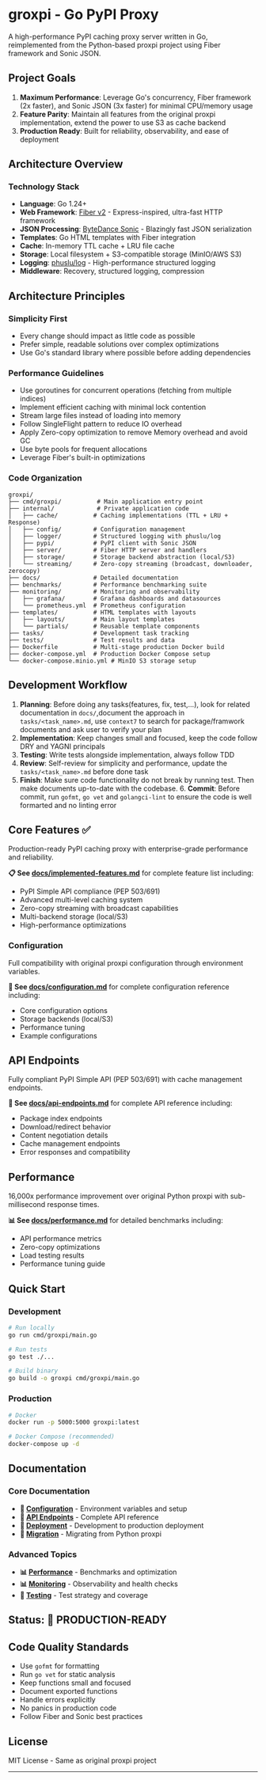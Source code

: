 # groxpi - Go PyPI Proxy

A high-performance PyPI caching proxy server written in Go, reimplemented from the Python-based proxpi project using Fiber framework and Sonic JSON.

## Project Goals

1. **Maximum Performance**: Leverage Go's concurrency, Fiber framework (2x faster), and Sonic JSON (3x faster) for minimal CPU/memory usage
2. **Feature Parity**: Maintain all features from the original proxpi implementation, extend the power to use S3 as cache backend
3. **Production Ready**: Built for reliability, observability, and ease of deployment

## Architecture Overview

### Technology Stack
- **Language**: Go 1.24+
- **Web Framework**: [Fiber v2](https://gofiber.io/) - Express-inspired, ultra-fast HTTP framework
- **JSON Processing**: [ByteDance Sonic](https://github.com/bytedance/sonic) - Blazingly fast JSON serialization
- **Templates**: Go HTML templates with Fiber integration
- **Cache**: In-memory TTL cache + LRU file cache
- **Storage**: Local filesystem + S3-compatible storage (MinIO/AWS S3)
- **Logging**: [phuslu/log](https://github.com/phuslu/log) - High-performance structured logging
- **Middleware**: Recovery, structured logging, compression

## Architecture Principles

### Simplicity First
- Every change should impact as little code as possible
- Prefer simple, readable solutions over complex optimizations
- Use Go's standard library where possible before adding dependencies

### Performance Guidelines
- Use goroutines for concurrent operations (fetching from multiple indices)
- Implement efficient caching with minimal lock contention
- Stream large files instead of loading into memory
- Follow SingleFlight pattern to reduce IO overhead
- Apply Zero-copy optimization to remove Memory overhead and avoid GC
- Use byte pools for frequent allocations
- Leverage Fiber's built-in optimizations

### Code Organization
```
groxpi/
├── cmd/groxpi/          # Main application entry point
├── internal/            # Private application code
│   ├── cache/          # Caching implementations (TTL + LRU + Response)
│   ├── config/         # Configuration management
│   ├── logger/         # Structured logging with phuslu/log
│   ├── pypi/           # PyPI client with Sonic JSON
│   ├── server/         # Fiber HTTP server and handlers
│   ├── storage/        # Storage backend abstraction (local/S3)
│   └── streaming/      # Zero-copy streaming (broadcast, downloader, zerocopy)
├── docs/               # Detailed documentation
├── benchmarks/         # Performance benchmarking suite
├── monitoring/         # Monitoring and observability
│   ├── grafana/        # Grafana dashboards and datasources
│   └── prometheus.yml  # Prometheus configuration
├── templates/          # HTML templates with layouts
│   ├── layouts/        # Main layout templates
│   └── partials/       # Reusable template components
├── tasks/              # Development task tracking
├── tests/              # Test results and data
├── Dockerfile          # Multi-stage production Docker build
├── docker-compose.yml  # Production Docker Compose setup
└── docker-compose.minio.yml # MinIO S3 storage setup
```

## Development Workflow

1. **Planning**: Before doing any tasks(features, fix, test,...), look for related documentation in `docs/`,document the approach in `tasks/<task_name>.md`, use `context7` to search for package/framwork documents and ask user to verify your plan
2. **Implementation**: Keep changes small and focused, keep the code follow DRY and YAGNI principals
3. **Testing**: Write tests alongside implementation, always follow TDD
4. **Review**: Self-review for simplicity and performance, update the `tasks/<task_name>.md` before done task
5. **Finish**: Make sure code functionality do not break by running test. Then make documents up-to-date with the codebase.
    6. **Commit**: Before commit, run `gofmt`, `go vet` and `golangci-lint` to ensure the code is well formarted and no linting error

## Core Features ✅

Production-ready PyPI caching proxy with enterprise-grade performance and reliability.

**📋 See [docs/implemented-features.md](docs/implemented-features.md)** for complete feature list including:
- PyPI Simple API compliance (PEP 503/691)
- Advanced multi-level caching system
- Zero-copy streaming with broadcast capabilities
- Multi-backend storage (local/S3)
- High-performance optimizations

### Configuration
Full compatibility with original proxpi configuration through environment variables.

**📖 See [docs/configuration.md](docs/configuration.md)** for complete configuration reference including:
- Core configuration options
- Storage backends (local/S3)
- Performance tuning
- Example configurations

## API Endpoints
Fully compliant PyPI Simple API (PEP 503/691) with cache management endpoints.

**📖 See [docs/api-endpoints.md](docs/api-endpoints.md)** for complete API reference including:
- Package index endpoints
- Download/redirect behavior
- Content negotiation details
- Cache management endpoints
- Error responses and compatibility

## Performance
16,000x performance improvement over original Python proxpi with sub-millisecond response times.

**📊 See [docs/performance.md](docs/performance.md)** for detailed benchmarks including:
- API performance metrics
- Zero-copy optimizations
- Load testing results
- Performance tuning guide

## Quick Start

### Development
```bash
# Run locally
go run cmd/groxpi/main.go

# Run tests
go test ./...

# Build binary
go build -o groxpi cmd/groxpi/main.go
```

### Production
```bash
# Docker
docker run -p 5000:5000 groxpi:latest

# Docker Compose (recommended)
docker-compose up -d
```

## Documentation

### Core Documentation
- **📖 [Configuration](docs/configuration.md)** - Environment variables and setup
- **🔌 [API Endpoints](docs/api-endpoints.md)** - Complete API reference
- **🚀 [Deployment](docs/deployment.md)** - Development to production deployment
- **🔄 [Migration](docs/migration.md)** - Migrating from Python proxpi

### Advanced Topics
- **📊 [Performance](docs/performance.md)** - Benchmarks and optimization
- **📊 [Monitoring](docs/monitoring.md)** - Observability and health checks
- **🧪 [Testing](docs/testing.md)** - Test strategy and coverage

## Status: **🚀 PRODUCTION-READY**

## Code Quality Standards

- Use `gofmt` for formatting
- Run `go vet` for static analysis
- Keep functions small and focused
- Document exported functions
- Handle errors explicitly
- No panics in production code
- Follow Fiber and Sonic best practices

## License

MIT License - Same as original proxpi project

---
